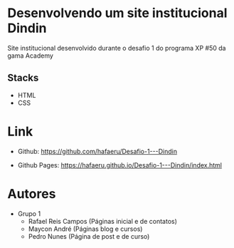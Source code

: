  # Desenvolvendo um site institucional Dindin

Site institucional desenvolvido durante o desafio 1 do programa XP #50 da gama Academy

## Stacks

- HTML
- CSS

# Link

- Github: https://github.com/hafaeru/Desafio-1---Dindin

- Github Pages: https://hafaeru.github.io/Desafio-1---Dindin/index.html

# Autores

- Grupo 1
    - Rafael Reis Campos (Páginas inicial e de contatos)
    - Maycon André (Páginas blog e cursos)
    - Pedro Nunes (Página de post e de curso)
